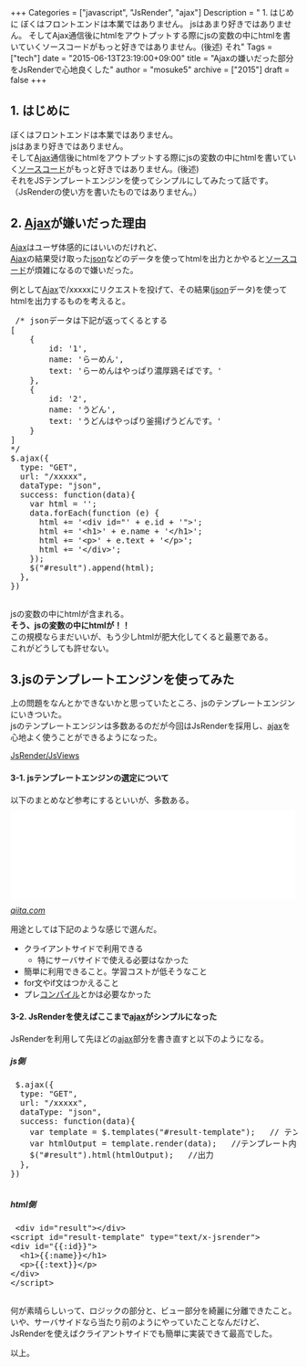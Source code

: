 +++
Categories = ["javascript", "JsRender", "ajax"]
Description = " 1. はじめに  ぼくはフロントエンドは本業ではありません。 jsはあまり好きではありません。 そしてAjax通信後にhtmlをアウトプットする際にjsの変数の中にhtmlを書いていくソースコードがもっと好きではありません。(後述) それ"
Tags = ["tech"]
date = "2015-06-13T23:19:00+09:00"
title = "Ajaxの嫌いだった部分をJsRenderで心地良くした"
author = "mosuke5"
archive = ["2015"]
draft = false
+++

<body>
<h2>1. はじめに</h2>

<p>ぼくはフロントエンドは本業ではありません。<br>
jsはあまり好きではありません。<br>
そして<a class="keyword" href="http://d.hatena.ne.jp/keyword/Ajax">Ajax</a>通信後にhtmlをアウトプットする際にjsの変数の中にhtmlを書いていく<a class="keyword" href="http://d.hatena.ne.jp/keyword/%A5%BD%A1%BC%A5%B9%A5%B3%A1%BC%A5%C9">ソースコード</a>がもっと好きではありません。(後述)<br>
それをJSテンプレートエンジンを使ってシンプルにしてみたって話です。
（JsRenderの使い方を書いたものではありません。）</p>

<h2>2. <a class="keyword" href="http://d.hatena.ne.jp/keyword/Ajax">Ajax</a>が嫌いだった理由</h2>

<p><a class="keyword" href="http://d.hatena.ne.jp/keyword/Ajax">Ajax</a>はユーザ体感的にはいいのだけれど、<br>
<a class="keyword" href="http://d.hatena.ne.jp/keyword/Ajax">Ajax</a>の結果受け取った<a class="keyword" href="http://d.hatena.ne.jp/keyword/json">json</a>などのデータを使ってhtmlを出力とかやると<a class="keyword" href="http://d.hatena.ne.jp/keyword/%A5%BD%A1%BC%A5%B9%A5%B3%A1%BC%A5%C9">ソースコード</a>が煩雑になるので嫌いだった。</p>

<p>例として<a class="keyword" href="http://d.hatena.ne.jp/keyword/Ajax">Ajax</a>で/xxxxxにリクエストを投げて、その結果(<a class="keyword" href="http://d.hatena.ne.jp/keyword/json">json</a>データ)を使ってhtmlを出力するものを考えると。</p>

<pre class="code lang-javascript" data-lang="javascript" data-unlink> /* jsonデータは下記が返ってくるとする
[
    {
        id: '1',
        name: 'らーめん',
        text: 'らーめんはやっぱり濃厚鶏そばです。'
    },
    {
        id: '2',
        name: 'うどん',
        text: 'うどんはやっぱり釜揚げうどんです。'
    }
]
*/
$.ajax({
  type: "GET",
  url: "/xxxxx",
  dataType: "json",
  success: function(data){
    var html = '';
    data.forEach(function (e) {
      html += '&lt;div id="' + e.id + '"&gt;';
      html += '&lt;h1&gt;' + e.name + '&lt;/h1&gt;';
      html += '&lt;p&gt;' + e.text + '&lt;/p&gt;';
      html += '&lt;/div&gt;';
    });
    $("#result").append(html);
  },
})
 </pre>


<p>jsの変数の中にhtmlが含まれる。<br>
<b>そう、jsの変数の中にhtmlが！！</b><br>
この規模ならまだいいが、もう少しhtmlが肥大化してくると最悪である。<br>
これがどうしても許せない。</p>

<h2>3.jsのテンプレートエンジンを使ってみた</h2>

<p>上の問題をなんとかできないかと思っていたところ、jsのテンプレートエンジンにいきついた。<br>
jsのテンプレートエンジンは多数あるのだが今回はJsRenderを採用し、<a class="keyword" href="http://d.hatena.ne.jp/keyword/ajax">ajax</a>を心地よく使うことができるようになった。</p>

<p><a href="http://www.jsviews.com/">JsRender/JsViews</a></p>

<h4>3-1. jsテンプレートエンジンの選定について</h4>

<p>以下のまとめなど参考にするといいが、多数ある。
<iframe src="//hatenablog-parts.com/embed?url=http%3A%2F%2Fqiita.com%2FKumamon%2Fitems%2F7db7c8f5e5ace3b40874" title="JavaScriptテンプレートエンジンまとめ - Qiita" class="embed-card embed-webcard" scrolling="no" frameborder="0" style="display: block; width: 100%; height: 155px; max-width: 500px; margin: 10px 0px;"><a href="http://qiita.com/Kumamon/items/7db7c8f5e5ace3b40874">JavaScriptテンプレートエンジンまとめ - Qiita</a></iframe><cite class="hatena-citation"><a href="http://qiita.com/Kumamon/items/7db7c8f5e5ace3b40874">qiita.com</a></cite></p>

<p>用途としては下記のような感じで選んだ。</p>

<ul>
<li>クライアントサイドで利用できる

<ul>
<li>特にサーバサイドで使える必要はなかった</li>
</ul>
</li>
<li>簡単に利用できること。学習コストが低そうなこと</li>
<li>for文やif文はつかえること</li>
<li>プレ<a class="keyword" href="http://d.hatena.ne.jp/keyword/%A5%B3%A5%F3%A5%D1%A5%A4%A5%EB">コンパイル</a>とかは必要なかった</li>
</ul>


<h4>3-2. JsRenderを使えばここまで<a class="keyword" href="http://d.hatena.ne.jp/keyword/ajax">ajax</a>がシンプルになった</h4>

<p>JsRenderを利用して先ほどの<a class="keyword" href="http://d.hatena.ne.jp/keyword/ajax">ajax</a>部分を書き直すと以下のようになる。</p>

<h5>js側</h5>

<pre class="code lang-javascript" data-lang="javascript" data-unlink> $.ajax({
  type: "GET",
  url: "/xxxxx",
  dataType: "json",
  success: function(data){
    var template = $.templates("#result-template");   // テンプレートを指定
    var htmlOutput = template.render(data);   //テンプレート内に変数展開
    $("#result").html(htmlOutput);   //出力
  },
})
 </pre>


<h5>html側</h5>

<pre class="code lang-html" data-lang="html" data-unlink> &lt;div id="result"&gt;&lt;/div&gt;
&lt;script id="result-template" type="text/x-jsrender"&gt;
&lt;div id="{{:id}}"&gt;
  &lt;h1&gt;{{:name}}&lt;/h1&gt;
  &lt;p&gt;{{:text}}&lt;/p&gt;
&lt;/div&gt;
&lt;/script&gt;
 </pre>


<p>何が素晴らしいって、ロジックの部分と、ビュー部分を綺麗に分離できたこと。<br>
いや、サーバサイドなら当たり前のようにやっていたことなんだけど、<br>
JsRenderを使えばクライアントサイドでも簡単に実装できて最高でした。</p>

<p>以上。</p>
</body>
